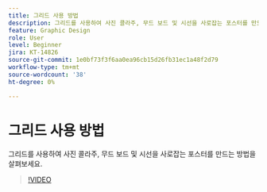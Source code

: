 ```yaml
---
title: 그리드 사용 방법
description: 그리드를 사용하여 사진 콜라주, 무드 보드 및 시선을 사로잡는 포스터를 만드는 방법을 살펴보세요
feature: Graphic Design
role: User
level: Beginner
jira: KT-14826
source-git-commit: 1e0bf73f3f6aa0ea96cb15d26fb31ec1a48f2d79
workflow-type: tm+mt
source-wordcount: '38'
ht-degree: 0%

---
```


# 그리드 사용 방법

그리드를 사용하여 사진 콜라주, 무드 보드 및 시선을 사로잡는 포스터를 만드는 방법을 살펴보세요.

>[!VIDEO](https://video.tv.adobe.com/v/3426934?quality=12&learn=on&hidetitle=true)
